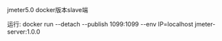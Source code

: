 jmeter5.0 docker版本slave端

运行:
docker run --detach --publish 1099:1099 --env IP=localhost jmeter-server:1.0.0
